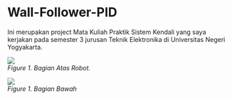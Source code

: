 # Wall-Follower-PID
Ini merupakan project Mata Kuliah Praktik Sistem Kendali yang saya kerjakan pada semester 3 jurusan Teknik Elektronika di Universitas Negeri Yogyakarta.   

<img src="[https://raw.githubusercontent.com/ferenc-nemeth/maze-generation-algorithms/master/design/sample.png](https://github.com/Bayuanggaa/Wall-Follower-PID/blob/main/Pict/Wall%20Follower%20Front.jpg)" > <br>
*Figure 1. Bagian Atas Robot.*

<img src="https://raw.githubusercontent.com/ferenc-nemeth/maze-generation-algorithms/master/design/sample.png" > <br>
*Figure 1. Bagian Bawah*

